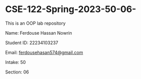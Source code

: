 # CSE-122-Spring-2023-50-06-
This is an OOP lab repository

Name: Ferdouse Hassan Nowrin

Student ID: 22234103237

Email: ferdousehasan574@gmail.com

Intake: 50

Section: 06
